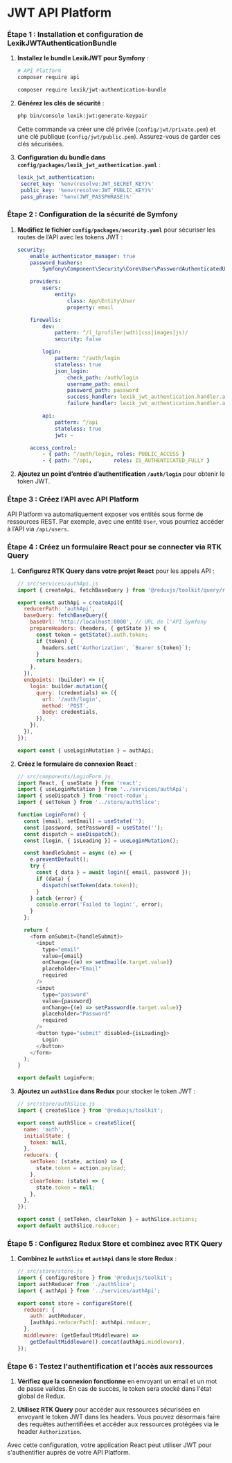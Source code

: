 # JWT API Platform



### Étape 1 : Installation et configuration de LexikJWTAuthenticationBundle

1. **Installez le bundle LexikJWT pour Symfony** :
   ```bash
   # API Platform
   composer require api

   composer require lexik/jwt-authentication-bundle
   ```

2. **Générez les clés de sécurité** :
   ```bash
   php bin/console lexik:jwt:generate-keypair
   ```
   Cette commande va créer une clé privée (`config/jwt/private.pem`) et une clé publique (`config/jwt/public.pem`). Assurez-vous de garder ces clés sécurisées.

3. **Configuration du bundle dans `config/packages/lexik_jwt_authentication.yaml`** :
   ```yaml
   lexik_jwt_authentication:
    secret_key: '%env(resolve:JWT_SECRET_KEY)%'
    public_key: '%env(resolve:JWT_PUBLIC_KEY)%'
    pass_phrase: '%env(JWT_PASSPHRASE)%'
   ```

### Étape 2 : Configuration de la sécurité de Symfony

1. **Modifiez le fichier `config/packages/security.yaml`** pour sécuriser les routes de l’API avec les tokens JWT :
   ```yaml
   security:
       enable_authenticator_manager: true
       password_hashers:
           Symfony\Component\Security\Core\User\PasswordAuthenticatedUserInterface: 'auto'

       providers:
           users:
               entity:
                   class: App\Entity\User
                   property: email

       firewalls:
           dev:
               pattern: ^/(_(profiler|wdt)|css|images|js)/
               security: false

           login:
               pattern: ^/auth/login
               stateless: true
               json_login:
                   check_path: /auth/login
                   username_path: email
                   password_path: password
                   success_handler: lexik_jwt_authentication.handler.authentication_success
                   failure_handler: lexik_jwt_authentication.handler.authentication_failure

           api:
               pattern: ^/api
               stateless: true
               jwt: ~

       access_control:
           - { path: ^/auth/login, roles: PUBLIC_ACCESS }
           - { path: ^/api,       roles: IS_AUTHENTICATED_FULLY }
   ```

2. **Ajoutez un point d’entrée d’authentification `/auth/login`** pour obtenir le token JWT.

### Étape 3 : Créez l’API avec API Platform

API Platform va automatiquement exposer vos entités sous forme de ressources REST. Par exemple, avec une entité `User`, vous pourriez accéder à l’API via `/api/users`.

### Étape 4 : Créez un formulaire React pour se connecter via RTK Query

1. **Configurez RTK Query dans votre projet React** pour les appels API :
   ```javascript
   // src/services/authApi.js
   import { createApi, fetchBaseQuery } from '@reduxjs/toolkit/query/react';

   export const authApi = createApi({
     reducerPath: 'authApi',
     baseQuery: fetchBaseQuery({
       baseUrl: 'http://localhost:8000', // URL de l'API Symfony
       prepareHeaders: (headers, { getState }) => {
         const token = getState().auth.token;
         if (token) {
           headers.set('Authorization', `Bearer ${token}`);
         }
         return headers;
       },
     }),
     endpoints: (builder) => ({
       login: builder.mutation({
         query: (credentials) => ({
           url: '/auth/login',
           method: 'POST',
           body: credentials,
         }),
       }),
     }),
   });

   export const { useLoginMutation } = authApi;
   ```

2. **Créez le formulaire de connexion React** :
   ```javascript
   // src/components/LoginForm.js
   import React, { useState } from 'react';
   import { useLoginMutation } from '../services/authApi';
   import { useDispatch } from 'react-redux';
   import { setToken } from '../store/authSlice';

   function LoginForm() {
     const [email, setEmail] = useState('');
     const [password, setPassword] = useState('');
     const dispatch = useDispatch();
     const [login, { isLoading }] = useLoginMutation();

     const handleSubmit = async (e) => {
       e.preventDefault();
       try {
         const { data } = await login({ email, password });
         if (data) {
           dispatch(setToken(data.token));
         }
       } catch (error) {
         console.error('Failed to login:', error);
       }
     };

     return (
       <form onSubmit={handleSubmit}>
         <input
           type="email"
           value={email}
           onChange={(e) => setEmail(e.target.value)}
           placeholder="Email"
           required
         />
         <input
           type="password"
           value={password}
           onChange={(e) => setPassword(e.target.value)}
           placeholder="Password"
           required
         />
         <button type="submit" disabled={isLoading}>
           Login
         </button>
       </form>
     );
   }

   export default LoginForm;
   ```

3. **Ajoutez un `authSlice` dans Redux** pour stocker le token JWT :
   ```javascript
   // src/store/authSlice.js
   import { createSlice } from '@reduxjs/toolkit';

   export const authSlice = createSlice({
     name: 'auth',
     initialState: {
       token: null,
     },
     reducers: {
       setToken: (state, action) => {
         state.token = action.payload;
       },
       clearToken: (state) => {
         state.token = null;
       },
     },
   });

   export const { setToken, clearToken } = authSlice.actions;
   export default authSlice.reducer;
   ```

### Étape 5 : Configurez Redux Store et combinez avec RTK Query

1. **Combinez le `authSlice` et `authApi` dans le store Redux** :
   ```javascript
   // src/store/store.js
   import { configureStore } from '@reduxjs/toolkit';
   import authReducer from './authSlice';
   import { authApi } from '../services/authApi';

   export const store = configureStore({
     reducer: {
       auth: authReducer,
       [authApi.reducerPath]: authApi.reducer,
     },
     middleware: (getDefaultMiddleware) =>
       getDefaultMiddleware().concat(authApi.middleware),
   });
   ```

### Étape 6 : Testez l'authentification et l'accès aux ressources

1. **Vérifiez que la connexion fonctionne** en envoyant un email et un mot de passe valides. En cas de succès, le token sera stocké dans l'état global de Redux.

2. **Utilisez RTK Query** pour accéder aux ressources sécurisées en envoyant le token JWT dans les headers. Vous pouvez désormais faire des requêtes authentifiées et accéder aux ressources protégées via le header `Authorization`.

Avec cette configuration, votre application React peut utiliser JWT pour s'authentifier auprès de votre API Platform.